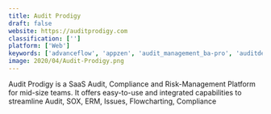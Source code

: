 ```yaml
---
title: Audit Prodigy
draft: false 
website: https://auditprodigy.com
classification: ['']
platform: ['Web']
keywords: ['advanceflow', 'appzen', 'audit_management_ba-pro', 'auditdesktop', 'auditfile', 'checkbuster', 'checker', 'dockit_sharepoint_manager', 'erp_maestro', 'fastpath_assure', 'fastpath_audit_trail', 'hubdoc', 'intouch_audit', 'laser_audit_reporting_system', 'oplift', 'sai360', 'soxhub', 'suralink', 'teammate', 'strongdm']
image: 2020/04/Audit-Prodigy.png
---
```

Audit Prodigy is a SaaS Audit, Compliance and Risk-Management Platform for mid-size teams. It offers easy-to-use and integrated capabilities to streamline Audit, SOX, ERM, Issues, Flowcharting, Compliance